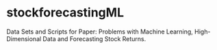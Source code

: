 # stockforecastingML
Data Sets and Scripts for Paper:  Problems with Machine Learning, High-Dimensional Data and Forecasting Stock Returns.
